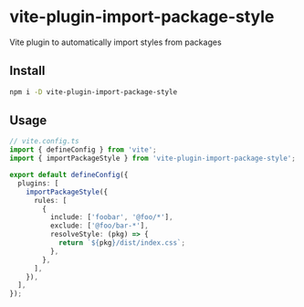 # vite-plugin-import-package-style

Vite plugin to automatically import styles from packages

## Install

```bash
npm i -D vite-plugin-import-package-style
```

## Usage

```ts
// vite.config.ts
import { defineConfig } from 'vite';
import { importPackageStyle } from 'vite-plugin-import-package-style';

export default defineConfig({
  plugins: [
    importPackageStyle({
      rules: [
        {
          include: ['foobar', '@foo/*'],
          exclude: ['@foo/bar-*'],
          resolveStyle: (pkg) => {
            return `${pkg}/dist/index.css`;
          },
        },
      ],
    }),
  ],
});
```
